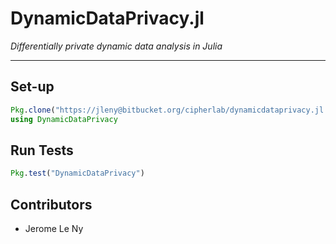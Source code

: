 DynamicDataPrivacy.jl
=====================

*Differentially private dynamic data analysis in Julia*

---

## Set-up ##

```julia
Pkg.clone("https://jleny@bitbucket.org/cipherlab/dynamicdataprivacy.jl.git")
using DynamicDataPrivacy
```

## Run Tests ##

```julia
Pkg.test("DynamicDataPrivacy")
```

## Contributors ##

* Jerome Le Ny